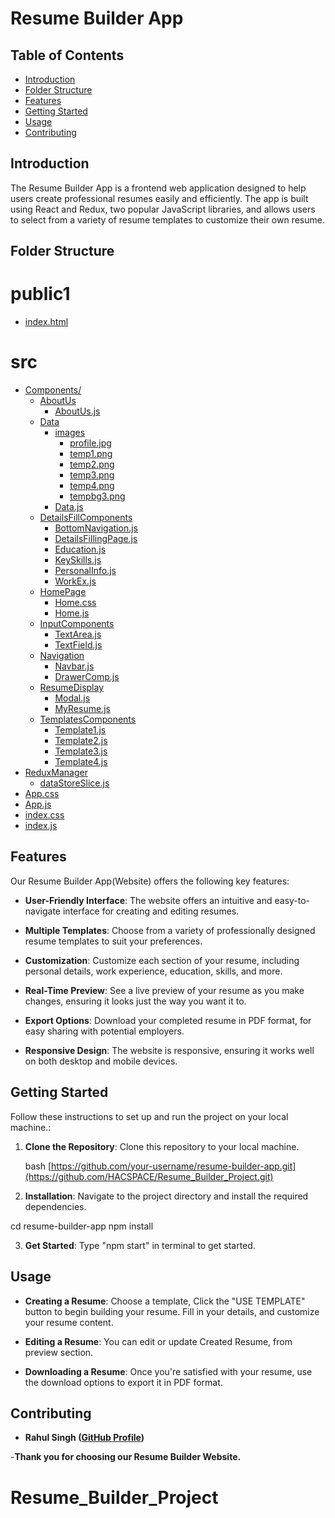 # Resume Builder App

## Table of Contents

- [Introduction](#introduction)
- [Folder Structure](#Folde_Structure)
- [Features](#features)
- [Getting Started](#getting-started)
- [Usage](#usage)
- [Contributing](#contributing)

## Introduction

The Resume Builder App is a frontend web application designed to help users create professional resumes easily and efficiently. The app is built using React and Redux, two popular JavaScript libraries, and allows users to select from a variety of resume templates to customize their own resume.

## Folder Structure

# public1
* [index.html](.\public1\index.html)
# src

* [Components/](.\src\Components)
    * [AboutUs](.\src\Components\AboutUs)
        * [AboutUs.js](.\src\Components\AboutUs\About.js)
    * [Data](.\src\Components\Data)
        * [images](.\src\Components\Data\images)
            * [profile.jpg](.\src\Components\Data\images\profile.jpg)
            * [temp1.png](.\src\Components\Data\images\temp1.png)
            * [temp2.png](.\src\Components\Data\images\temp2.png)
            * [temp3.png](.\src\Components\Data\images\temp3.png)
            * [temp4.png](.\src\Components\Data\images\temp4.png)
            * [tempbg3.png](.\src\Components\Data\images\tempbg3.png)
        * [Data.js](.\src\Components\Data)
    * [DetailsFillComponents](.\src\Components\DetailsFillComponents)
        * [BottomNavigation.js](.\src\Components\DetailsFillComponents\BottomNavigation.js)
        * [DetailsFillingPage.js](.\src\Components\DetailsFillComponents\DetailsFillingPage.js)
        * [Education.js](.\src\Components\DetailsFillComponents\Education.js)
        * [KeySkills.js](.\src\Components\DetailsFillComponents\KeySkills.js)
        * [PersonalInfo.js](.\src\Components\DetailsFillComponents\PersonalInfo.js)
        * [WorkEx.js](.\src\Components\DetailsFillComponents\WorkEx.js)
    * [HomePage](.\src\Components\HomePage)
        * [Home.css](.\src\Components\HomePage\Home.css)
        * [Home.js](.\src\Components\HomePage\Home.css)
    * [InputComponents](.\src\Components\InputComponents)
        * [TextArea.js](.\src\Components\InputComponents\TextArea.js)
        * [TextField.js](.\src\Components\InputComponents\TextField.js)
    * [Navigation](.\src\Components\Navigation)
        * [Navbar.js](.\src\Components\Navigation\Navbar.js)
        * [DrawerComp.js](.\src\Components\Navigation\DrawerComp.js)
    * [ResumeDisplay](.\src\Components\ResumeDisplay)
        * [Modal.js](.\src\Components\ResumeDisplay\Modal.js)
        * [MyResume.js](.\src\Components\ResumeDisplay\MyResume.js)
    * [TemplatesComponents](.\src\Components\TemplatesComponents)
        * [Template1.js](.\src\Components\TemplatesComponents\Template1.js)
        * [Template2.js](.\src\Components\TemplatesComponents\Template2.js)
        * [Template3.js](.\src\Components\TemplatesComponents\Template3.js)
        * [Template4.js](.\src\Components\TemplatesComponents\Template4.js)
* [ReduxManager](.\src\ReduxManager)
    * [dataStoreSlice.js](.\src\ReduxManager\dataStoreSlice.js)
* [App.css](.\src\App.css)
* [App.js](.\src\App.js)
* [index.css](.\src\index.css)
* [index.js](.\src\index.js)

## Features

Our Resume Builder App(Website) offers the following key features:

- **User-Friendly Interface**: The website offers an intuitive and easy-to-navigate interface for creating and editing resumes.

- **Multiple Templates**: Choose from a variety of professionally designed resume templates to suit your preferences.

- **Customization**: Customize each section of your resume, including personal details, work experience, education, skills, and more.

- **Real-Time Preview**: See a live preview of your resume as you make changes, ensuring it looks just the way you want it to.
- **Export Options**: Download your completed resume in PDF format, for easy sharing with potential employers.

- **Responsive Design**: The website is responsive, ensuring it works well on both desktop and mobile devices.

## Getting Started

Follow these instructions to set up and run the project on your local machine.:

1. **Clone the Repository**: Clone this repository to your local machine.

   bash
   [https://github.com/your-username/resume-builder-app.git](https://github.com/HACSPACE/Resume_Builder_Project.git)

2. **Installation**: Navigate to the project directory and install the required dependencies.

cd resume-builder-app
npm install

3. **Get Started**: Type "npm start" in terminal to get started.

## Usage

- **Creating a Resume**: Choose a template, Click the "USE TEMPLATE" button to begin building your resume. Fill in your details, and customize your resume content.

- **Editing a Resume**: You can edit or update Created Resume, from preview section.

- **Downloading a Resume**: Once you're satisfied with your resume, use the download options to export it in PDF format.

## Contributing

- **Rahul Singh ([GitHub Profile](https://github.com/HACSPACE))**


-**Thank you for choosing our Resume Builder Website.**

# Resume_Builder_Project